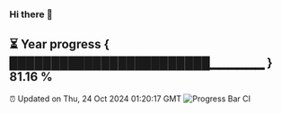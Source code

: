 ### Hi there 👋
⏳ Year progress { ████████████████████████▁▁▁▁▁▁ } 81.16 %
---
⏰ Updated on Thu, 24 Oct 2024 01:20:17 GMT
![Progress Bar CI](https://github.com/liununu/liununu/workflows/Progress%20Bar%20CI/badge.svg)
